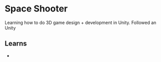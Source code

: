 # Space Shooter

Learning how to do 3D game design + development in Unity. Followed an Unity

## Learns
- 
